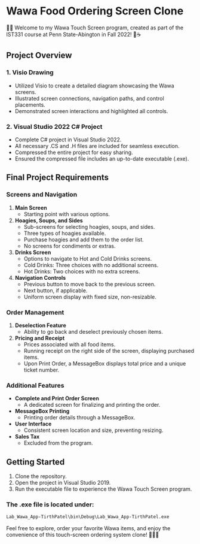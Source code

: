# Wawa Food Ordering Screen Clone

🥖🥤 Welcome to my Wawa Touch Screen program, created as part of the IST331 course at Penn State-Abington in Fall 2022! 🥪☕

## Project Overview

### 1. Visio Drawing
- Utilized Visio to create a detailed diagram showcasing the Wawa screens.
- Illustrated screen connections, navigation paths, and control placements.
- Demonstrated screen interactions and highlighted all controls.

### 2. Visual Studio 2022 C# Project
- Complete C# project in Visual Studio 2022.
- All necessary .CS and .H files are included for seamless execution.
- Compressed the entire project for easy sharing.
- Ensured the compressed file includes an up-to-date executable (.exe).

## Final Project Requirements

### Screens and Navigation
1. **Main Screen**
   - Starting point with various options.
2. **Hoagies, Soups, and Sides**
   - Sub-screens for selecting hoagies, soups, and sides.
   - Three types of hoagies available.
   - Purchase hoagies and add them to the order list.
   - No screens for condiments or extras.
3. **Drinks Screen**
   - Options to navigate to Hot and Cold Drinks screens.
   - Cold Drinks: Three choices with no additional screens.
   - Hot Drinks: Two choices with no extra screens.
4. **Navigation Controls**
   - Previous button to move back to the previous screen.
   - Next button, if applicable.
   - Uniform screen display with fixed size, non-resizable.

### Order Management
1. **Deselection Feature**
   - Ability to go back and deselect previously chosen items.
2. **Pricing and Receipt**
   - Prices associated with all food items.
   - Running receipt on the right side of the screen, displaying purchased items.
   - Upon Print Order, a MessageBox displays total price and a unique ticket number.

### Additional Features
- **Complete and Print Order Screen**
   - A dedicated screen for finalizing and printing the order.
- **MessageBox Printing**
   - Printing order details through a MessageBox.
- **User Interface**
   - Consistent screen location and size, preventing resizing.
- **Sales Tax**
   - Excluded from the program.

## Getting Started

1. Clone the repository.
2. Open the project in Visual Studio 2019.
3. Run the executable file to experience the Wawa Touch Screen program.

### The .exe file is located under:
```bash
Lab_Wawa_App-TirthPatel\bin\Debug\Lab_Wawa_App-TirthPatel.exe
```

Feel free to explore, order your favorite Wawa items, and enjoy the convenience of this touch-screen ordering system clone! 🛒👩‍🍳
